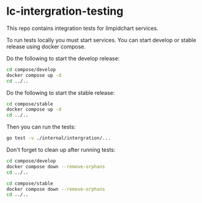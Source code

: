 # lc-intergration-testing

This repo contains integration tests for limpidchart services.

To run tests locally you must start services. You can start develop or stable release using docker compose.

Do the following to start the develop release:

```sh
cd compose/develop
docker compose up -d
cd ../..
```

Do the following to start the stable release:

```sh
cd compose/stable
docker compose up -d
cd ../..
```

Then you can run the tests:

```sh
go test -v ./internal/intergration/...
```

Don't forget to clean up after running tests:

```sh
cd compose/develop
docker compose down --remove-orphans
cd ../..
```

```sh
cd compose/stable
docker compose down --remove-orphans
cd ../..
```
